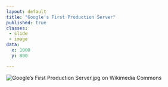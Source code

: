 ```yaml
---
layout: default
title: "Google's First Production Server"
published: true
classes:
 - slide
 - image
data:
  x: 1000
  y: 800

---
```


![Google’s First Production Server.jpg on Wikimedia Commons](http://upload.wikimedia.org/wikipedia/commons/thumb/e/e0/Google’s_First_Production_Server.jpg/618px-Google’s_First_Production_Server.jpg)
